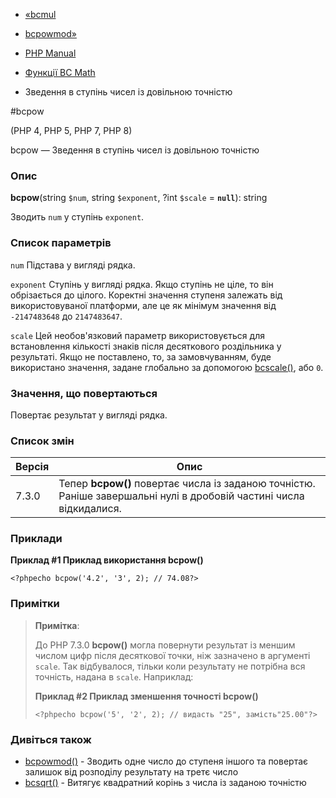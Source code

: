- [«bcmul](function.bcmul.md)
- [bcpowmod»](function.bcpowmod.md)

- [PHP Manual](index.md)
- [Функції BC Math](ref.bc.md)
- Зведення в ступінь чисел із довільною точністю

#bcpow

(PHP 4, PHP 5, PHP 7, PHP 8)

bcpow — Зведення в ступінь чисел із довільною точністю

### Опис

**bcpow**(string `$num`, string `$exponent`, ?int `$scale` =
**`null`**): string

Зводить `num` у ступінь `exponent`.

### Список параметрів

`num`
Підстава у вигляді рядка.

`exponent`
Ступінь у вигляді рядка. Якщо ступінь не ціле, то він обрізається до
цілого. Коректні значення ступеня залежать від використовуваної платформи,
але це як мінімум значення від `-2147483648` до `2147483647`.

`scale`
Цей необов'язковий параметр використовується для встановлення кількості
знаків після десяткового роздільника у результаті. Якщо не поставлено, то,
за замовчуванням, буде використано значення, задане глобально за допомогою
[bcscale()](function.bcscale.md), або `0`.

### Значення, що повертаються

Повертає результат у вигляді рядка.

### Список змін

| Версія | Опис                                                                                                                |
| ------ | ------------------------------------------------------------------------------------------------------------------- |
| 7.3.0  | Тепер **bcpow()** повертає числа із заданою точністю. Раніше завершальні нулі в дробовій частині числа відкидалися. |

### Приклади

**Приклад #1 Приклад використання **bcpow()****

`<?phpecho bcpow('4.2', '3', 2); // 74.08?> `

### Примітки

> **Примітка**:
>
> До PHP 7.3.0 **bcpow()** могла повернути результат із меншим числом цифр
> після десяткової точки, ніж зазначено в аргументі `scale`. Так
> відбувалося, тільки коли результату не потрібна вся точність,
> надана в `scale`. Наприклад:
>
> **Приклад #2 Приклад зменшення точності **bcpow()****
>
> `<?phpecho bcpow('5', '2', 2); // видасть "25", замість"25.00"?> `

### Дивіться також

- [bcpowmod()](function.bcpowmod.md) - Зводить одне число до ступеня
іншого та повертає залишок від розподілу результату на третє число
- [bcsqrt()](function.bcsqrt.md) - Витягує квадратний корінь з
числа із заданою точністю
